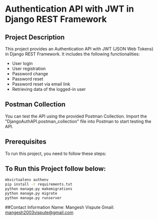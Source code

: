 # Authentication API with JWT in Django REST Framework

## Project Description
This project provides an Authentication API with JWT (JSON Web Tokens) in Django REST Framework. It includes the following functionalities:

- User login
- User registration
- Password change
- Password reset
- Password reset via email link
- Retrieving data of the logged-in user

## Postman Collection
You can test the API using the provided Postman Collection. Import the "DjangoAuthAPI.postman_collection" file into Postman to start testing the API.

## Prerequisites
To run this project, you need to follow these steps:

## To Run this Project follow below:

```bash
mkvirtualenv authenv
pip install -r requirements.txt
python manage.py makemigrations
python manage.py migrate
python manage.py runserver

```
##Contact Information
Name: Mangesh Vispute
Gmail: mangesh2003vispute@gmail.com
